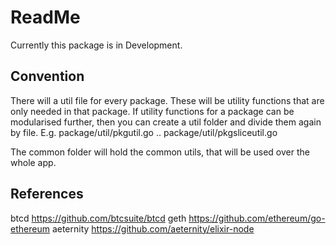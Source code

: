 # ReadMe 

Currently this package is in Development.

## Convention

There will a util file for every package. These will be utility functions that are only needed in that package.
If utility functions for a package can be modularised further, then you can create a util folder and divide them
again by file. E.g. package/util/pkgutil.go .. package/util/pkgsliceutil.go

The common folder will hold the common utils, that will be used over the whole app.


## References

btcd https://github.com/btcsuite/btcd
geth https://github.com/ethereum/go-ethereum
aeternity https://github.com/aeternity/elixir-node